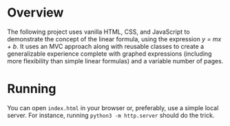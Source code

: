 # Overview

The following project uses vanilla HTML, CSS, and JavaScript to demonstrate the concept of the linear formula, using the expression *y = mx + b*. It uses an MVC approach along with reusable classes to create a generalizable experience complete with graphed expressions (including more flexibility than simple linear formulas) and a variable number of pages.

# Running

You can open ```index.html``` in your browser or, preferably, use a simple local server. For instance, running ```python3 -m http.server``` should do the trick.